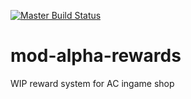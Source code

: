 [![Master Build Status](https://travis-ci.org/azerothcore/mod-alpha-rewards.svg)](https://travis-ci.org/azerothcore/mod-alpha-rewards)

# mod-alpha-rewards
WIP reward system for AC ingame shop
